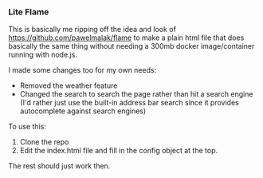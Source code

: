 ### Lite Flame
This is basically me ripping off the idea and look of https://github.com/pawelmalak/flame
to make a plain html file that does basically the same thing without needing a 300mb docker
image/container running with node.js.

I made some changes too for my own needs:
- Removed the weather feature
- Changed the search to search the page rather than hit a search engine (I'd rather just use the built-in address bar search since it provides autocomplete against search engines)

To use this:
1. Clone the repo
2. Edit the index.html file and fill in the config object at the top.

The rest should just work then.
